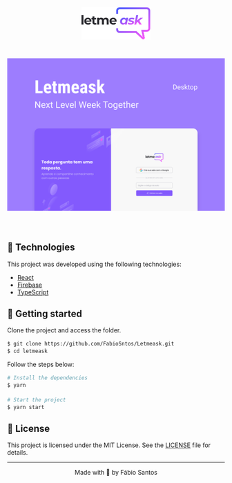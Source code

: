 <p align="center">
  <img alt="Letmeask" src=".github/logo.svg" width="160px">
</p>

<h1 align="center">
    <img alt="Letmeask" title="Letmeask" src=".github/cover.svg" />
</h1>

<br>

## 🧪 Technologies

This project was developed using the following technologies:

- [React](https://reactjs.org)
- [Firebase](https://firebase.google.com/)
- [TypeScript](https://www.typescriptlang.org/)

## 🚀 Getting started

Clone the project and access the folder.

```bash
$ git clone https://github.com/FabioSntos/Letmeask.git
$ cd letmeask
```

Follow the steps below:

```bash
# Install the dependencies
$ yarn

# Start the project
$ yarn start
```

## 📝 License

This project is licensed under the MIT License. See the [LICENSE](LICENSE.md) file for details.

---

<p align="center">Made with 💜 by Fábio Santos</p>
